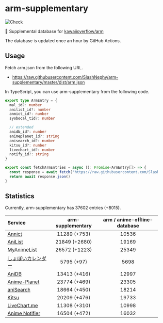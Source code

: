 # arm-supplementary

[![Check](https://github.com/SlashNephy/arm-supplementary/actions/workflows/check-node.yml/badge.svg)](https://github.com/SlashNephy/arm-supplementary/actions/workflows/check-node.yml)

💊 Supplemental database for [kawaiioverflow/arm](https://github.com/kawaiioverflow/arm)

The database is updated once an hour by GitHub Actions.

## Usage

Fetch arm.json from the following URL.

- https://raw.githubusercontent.com/SlashNephy/arm-supplementary/master/dist/arm.json

In TypeScript, you can use arm-supplementary from the following code.

```TypeScript
export type ArmEntry = {
  mal_id?: number
  anilist_id?: number
  annict_id?: number
  syobocal_tid?: number

  // extended
  anidb_id?: number
  animeplanet_id?: string
  anisearch_id?: number
  kitsu_id?: number
  livechart_id?: number
  notify_id?: string
}

export const fetchArmEntries = async (): Promise<ArmEntry[]> => {
  const response = await fetch('https://raw.githubusercontent.com/SlashNephy/arm-supplementary/master/dist/arm.json')
  return await response.json()
}
```

## Statistics

Currently, arm-supplementary has 37602 entries (+8015).

| Service                                     | arm-supplementary | arm / anime-offline-database |
| :------------------------------------------ | :---------------: | :--------------------------: |
| [Annict](https://annict.com)                |   11289 (+753)    |            10536             |
| [AniList](https://anilist.co)               |   21849 (+2680)   |            19169             |
| [MyAnimeList](https://myanimelist.net)      |   26572 (+1223)   |            25349             |
| [しょぼいカレンダー](https://cal.syoboi.jp) |    5795 (+97)     |             5698             |
| [AniDB](https://anidb.net)                  |   13413 (+416)    |            12997             |
| [Anime-Planet](https://anime-planet.com)    |   23774 (+469)    |            23305             |
| [aniSearch](https://anisearch.com)          |   18664 (+450)    |            18214             |
| [Kitsu](https://kitsu.io)                   |   20209 (+476)    |            19733             |
| [LiveChart.me](https://livechart.me)        |   11308 (+310)    |            10998             |
| [Anime Notifier](https://notify.moe)        |   16504 (+472)    |            16032             |
